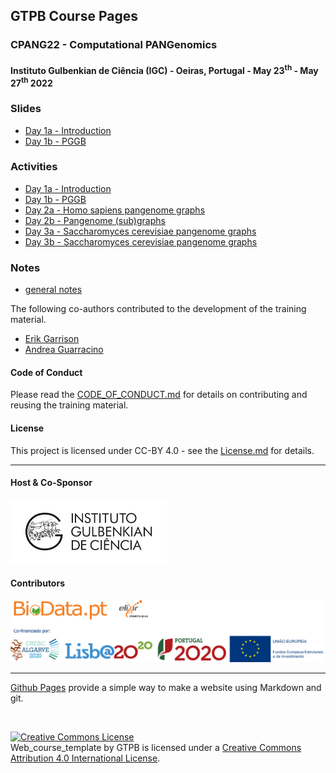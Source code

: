 ## GTPB Course Pages

### CPANG22 - Computational PANGenomics

####  Instituto Gulbenkian de Ciência (IGC) - Oeiras, Portugal - May 23<sup>th</sup> - May 27<sup>th</sup> 2022

### Slides
- [Day 1a - Introduction](https://docs.google.com/presentation/d/179JM29BzhAM1Z7NkKCyiB9OTVUbKoFs4IPKoN4W4ZyU/edit?usp=sharing)
- [Day 1b - PGGB](https://docs.google.com/presentation/d/1DQkVZ4eH0WbUvXbu8RqAAbcNoVBVEBWVky2ISIIF_9U/edit?usp=sharing)

### Activities
- [Day 1a - Introduction](https://hackmd.io/@AndreaGuarracino/SJQ1XPGD9)
- [Day 1b - PGGB](https://hackmd.io/@AndreaGuarracino/S1Qbe27v5)
- [Day 2a - Homo sapiens pangenome graphs](https://hackmd.io/@AndreaGuarracino/r1dyQA7Dq)
- [Day 2b - Pangenome (sub)graphs](https://hackmd.io/@AndreaGuarracino/H19Gn7VDc)
- [Day 3a - Saccharomyces cerevisiae pangenome graphs](https://hackmd.io/@AndreaGuarracino/S1Hbo1Bw9)
- [Day 3b - Saccharomyces cerevisiae pangenome graphs](https://hackmd.io/@AndreaGuarracino/BJGvzmrvc)

### Notes
- [general notes](https://hackmd.io/@i-Mv45MZTMa2ZQH2rMAArQ/cpang22notes)

The following co-authors contributed to the development of the training material.

* [Erik Garrison](https://github.com/ekg)
* [Andrea Guarracino](https://github.com/AndreaGuarracino)

<!---

## COURSE_SHORT - COURSE_EXTENDED_NAME

###  Instituto Gulbenkian de Ciência (IGC) - Oeiras, Portugal - MONTH DAY<sup>th</sup> - MONTH DAY<sup>th</sup> YEAR
Go to the [course oficial website](http://gtpb.igc.gulbenkian.pt/bicourses/YEAR/COURSE_SHORT/)

---

#### Co-Authorship

The following co-authors contributed to the development of the training material.

* [CO-AUTHOR_1](https://github.com/CO-AUTHOR_1)
* [CO-AUTHOR_2](https://github.com/CO-AUTHOR_2)

#### Course Webpage
This is the link to the [course webpage](http://gtpb.igc.gulbenkian.pt/bicourses/YEAR/COURSE_SHORT/), for further information about the course.

--->

#### Code of Conduct
Please read the [CODE_OF_CONDUCT.md](./CODE_OF_CONDUCT.md) for details on contributing and reusing the training material.

#### License
This project is licensed under CC-BY 4.0 - see the [License.md](License.md) for details.

---

#### Host & Co-Sponsor

<a href="http://www.igc.gulbenkian.pt/"><img src="./assets/readme_img/Logo_IGC_2014.png" alt="Instituto Gulbenkian de Ciência" width="250px"></a>

#### Contributors

<a href="https://biodata.pt/"><img src="./assets/readme_img/BIoData_and_co-financiadores.png" alt="Instituto Gulbenkian de Ciência" width="500px"></a>

---

[Github Pages](https://pages.github.com) provide a simple way to make a website using Markdown and git.

<br/>

<a rel="license" href="http://creativecommons.org/licenses/by/4.0/"><img alt="Creative Commons License" style="border-width:0" src="https://i.creativecommons.org/l/by/4.0/88x31.png" /></a><br /><span xmlns:dct="http://purl.org/dc/terms/" property="dct:title">Web_course_template</span> by <span xmlns:cc="http://creativecommons.org/ns#" property="cc:attributionName">GTPB</span> is licensed under a <a rel="license" href="http://creativecommons.org/licenses/by/4.0/">Creative Commons Attribution 4.0 International License</a>.
